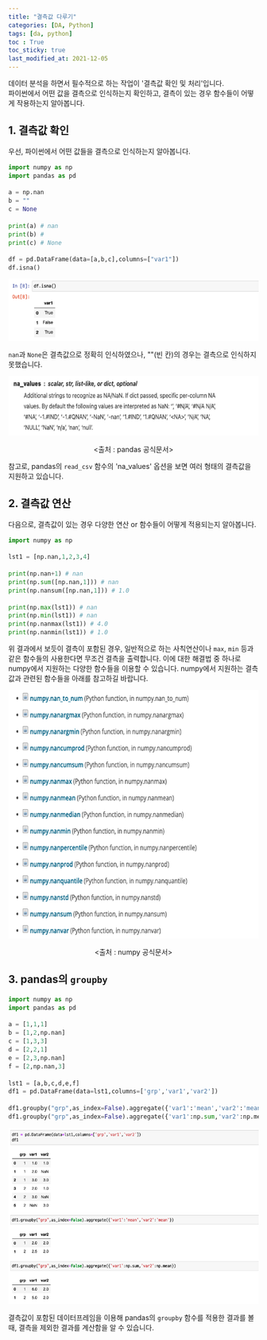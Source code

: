 ```yaml
---
title: "결측값 다루기"
categories: [DA, Python]
tags: [da, python]
toc : True
toc_sticky: true
last_modified_at: 2021-12-05
---
```


데이터 분석을 하면서 필수적으로 하는 작업이 '결측값 확인 및 처리'입니다.   
파이썬에서 어떤 값을 결측으로 인식하는지 확인하고, 결측이 있는 경우 함수들이 어떻게 작용하는지 알아봅니다.

## 1. 결측값 확인
 우선, 파이썬에서 어떤 값들을 결측으로 인식하는지 알아봅니다.

```py
import numpy as np
import pandas as pd

a = np.nan
b = ""
c = None

print(a) # nan
print(b) #
print(c) # None

df = pd.DataFrame(data=[a,b,c],columns=["var1"])
df.isna()
```

![image](/assets/img/missing1_output.png)


`nan`과 `None`은 결측값으로 정확히 인식하였으나, ""(빈 칸)의 경우는 결측으로 인식하지 못했습니다.     


<p align="center">
<img src = '/assets/img/pandas_missing_options.png' width="600" height="120">
        <figcaption align="center"> <출처 : pandas 공식문서> </figcaption>
<!-- </img> -->
</p> 

참고로, pandas의 `read_csv` 함수의 'na_values' 옵션을 보면 여러 형태의 결측값을 지원하고 있습니다.   
   

## 2. 결측값 연산

다음으로, 결측값이 있는 경우 다양한 연산 or 함수들이 어떻게 적용되는지 알아봅니다.

```py
import numpy as np

lst1 = [np.nan,1,2,3,4]

print(np.nan+1) # nan
print(np.sum([np.nan,1])) # nan
print(np.nansum([np.nan,1])) # 1.0

print(np.max(lst1)) # nan
print(np.min(lst1)) # nan
print(np.nanmax(lst1)) # 4.0
print(np.nanmin(lst1)) # 1.0
```

위 결과에서 보듯이 결측이 포함된 경우, 일반적으로 하는 사칙연산이나 `max`, `min` 등과 같은 함수들의 사용한다면 무조건 결측을 출력합니다. 이에 대한 해결법 중 하나로 numpy에서 지원하는 다양한 함수들을 이용할 수 있습니다. numpy에서 지원하는 결측값과 관련된 함수들을 아래를 참고하길 바랍니다.

<!-- ![결측관련 함수](./images/nan_function.png)    -->
<p align="center">
<img src = '/assets/img/nan_function.png' width="600" height="500">
        <figcaption align="center"> <출처 : numpy 공식문서> </figcaption>
<!-- </img> -->
</p> 

## 3. pandas의 `groupby`

```py
import numpy as np
import pandas as pd

a = [1,1,1]
b = [1,2,np.nan]
c = [1,3,3]
d = [2,2,1]
e = [2,3,np.nan]
f = [2,np.nan,3]

lst1 = [a,b,c,d,e,f]
df1 = pd.DataFrame(data=lst1,columns=['grp','var1','var2']) 

df1.groupby("grp",as_index=False).aggregate({'var1':'mean','var2':'mean'})
df1.groupby("grp",as_index=False).aggregate({'var1':np.sum,'var2':np.mean})
```

![image](/assets/img/pandas_groupby.png)

결측값이 포함된 데이터프레임을 이용해 pandas의 `groupby` 함수를 적용한 결과를 볼 때, 결측을 제외한 결과를 계산함을 알 수 있습니다.